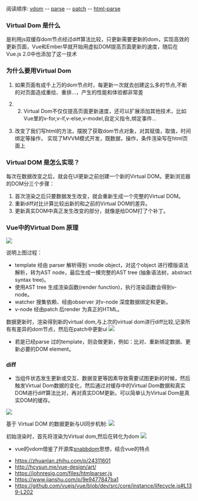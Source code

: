 阅读顺序: [vdom](./vdom.md) -- [parse](./parse.md) -- [patch](./patch.md) -- [html-parse](./html-parse.md)

### Virtual Dom 是什么
 是利用js双缓存dom节点经过diff算法比较，只更新需要更新的dom，实现高效的更新页面，Vue和Ember早就开始用虚拟DOM提高页面更新的速度，随后在Vue.js 2.0中也添加了这一技术

### 为什么要用Virtual Dom

1. 如果页面有成千上万的dom节点时，每更新一次就去创建这么多的节点,不断的对页面造成重绘、重排...，产生的性能和体验都非常差

2. 2. Virtual Dom不仅仅提高页面更新速度，还可以扩展添加其他技术，比如Vue里的v-for,v-if,v-else,v-model,自定义指令,绑定事件...


3. 改变了我们写html的方法，摆脱了获取dom节点对象，对其赋值，取值，时间绑定等操作，
实现了MVVM模式开发，既数据，操作，条件渲染写在html页面上


### Virtual DOM 是怎么实现？
每次在数据改变之后，就会在UI更新之前创建一个新的Virtual DOM。更新浏览器的DOM分三个步骤：
1. 首次渲染之后只要数据发生改变，就会重新生成一个完整的Virtual DOM。
2. 重新diff对比计算比较出新的和之前的Virtual DOM的差异。
3. 更新真实DOM中真正发生改变的部分，就像是给DOM打了个补丁。

### Vue中的Virtual Dom 原理

![](https://cythilya.github.io/assets/2017-04-08-vue-rendering-flow.png)

说明上图过程：
* template 经由 parser 解析得到 vnode object，对这个object 进行模版语法解析，转为AST node，最后生成一棵完整的AST tree (抽象语法树，abstract syntax tree)。
* 使用AST tree 生成渲染函数(render function)，执行渲染函数会得到v-node。
* watcher 搜集依赖、经由observer 对v-node 深度数据绑定和更新。
* v-node 经由patch 后render 为真正的HTML。


数据更新时，渲染得到新的virtual dom,与上次的virtual dom进行diff比较,记录所有有差异的dom节点，然后在patch中更新ui
![](2017-04-11-vue-rendering-flow.png)

* 若是已经parse 过的template，则会做更新，例如：比对、重新绑定数据、更新必要的DOM element。

### diff
* 当组件状态发生更新或交互、数据变更等因素导致需要试图更新的时候，然后触发Virtual Dom数据的变化，然后通过对缓存中的Virtual Dom数据和真实DOM进行diff算法比对，再对真实DOM更新。可以简单认为Virtual Dom是真实DOM的缓存。

![](https://camo.githubusercontent.com/db55af854af44f10b16053687c6c02d3d5ae4b98/68747470733a2f2f692e6c6f6c692e6e65742f323031372f30382f32372f353961323431396133633631372e706e67)


基于 Virtual DOM 的数据更新与UI同步机制:
![](https://user-gold-cdn.xitu.io/2018/5/24/163904e89b21b515?imageView2/0/w/1280/h/960/format/webp/ignore-error/1)

初始渲染时，首先将渲染为Virtual dom,然后在转化为dom
![](https://user-gold-cdn.xitu.io/2017/5/16/39eac671c7fae8f73917ba1e6d06daa8?imageView2/0/w/1280/h/960/format/webp/ignore-error/1)


* vue的vdom借鉴了开源库[snabbdom](https://github.com/snabbdom/snabbdom)思想，结合vue的特点



- https://zhuanlan.zhihu.com/p/24311601
- http://hcysun.me/vue-design/art/
- https://johnresig.com/files/htmlparser.js
- https://www.jianshu.com/p/9e9477847ba1
- https://github.com/vuejs/vue/blob/dev/src/core/instance/lifecycle.js#L139-L202